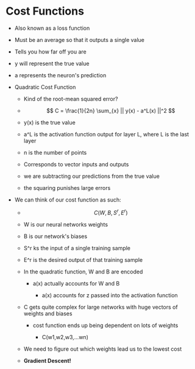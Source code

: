 # Cost Functions
* Also known as a loss function

* Must be an average so that it outputs a single value

* Tells you how far off you are

* y will represent the true value

* a represents the neuron's prediction

* Quadratic Cost Function

	* Kind of the root-mean squared error?

	* $$ C = \frac{1}{2n} \sum_{x} || y(x) - a^L(x) ||^2 $$

	* y(x) is the true value

	* a^L is the activation function output for layer L, where L is the last layer

	* n is the number of points

	* Corresponds to vector inputs and outputs

	* we are subtracting our predictions from the true value

	* the squaring punishes large errors

* We can think of our cost function as such:

	* $$ C(W,B,S^r,E^r)$$

	* W is our neural networks weights

	* B is our network's biases

	* S^r ks the input of a single training sample

	* E^r is the desired output of that training sample

	* In the quadratic function, W and B are encoded

		* a(x) actually accounts for W and B

			* a(x) accounts for z passed into the activation function

	* C gets quite complex for large networks with huge vectors of weights and biases

		* cost function ends up being dependent on lots of weights

			* C(w1,w2,w3,...wn)

	* We need to figure out which weights lead us to the lowest cost

	* **Gradient Descent!**